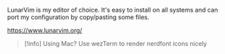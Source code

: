 LunarVim is my editor of choice. It's easy to install on all systems and can port my configuration by copy/pasting some files.

https://www.lunarvim.org/

> [!info]  Using Mac?
Use wezTerm to render nerdfont icons nicely